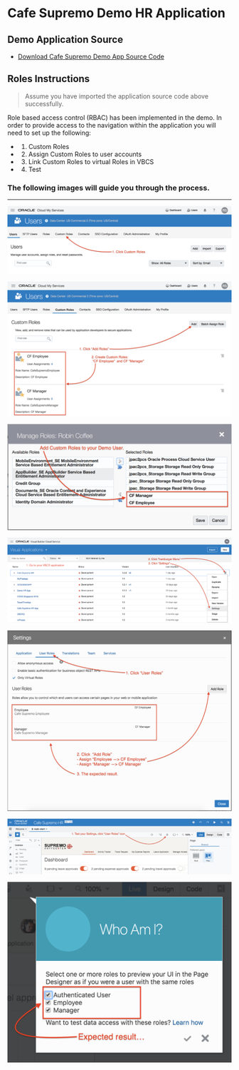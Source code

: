 # Cafe Supremo Demo HR Application

## Demo Application Source
+ [Download Cafe Supremo Demo App Source Code](resources/materials/Cafe-Supremo-HR.zip)

## Roles Instructions

> Assume you have imported the application source code above successfully.

Role based access control (RBAC) has been implemented in the demo. In order to provide access to the navigation within the application you will need to set up the following:

+ 1. Custom Roles
+ 2. Assign Custom Roles to user accounts
+ 3. Link Custom Roles to virtual Roles in VBCS
+ 4. Test

### The following images will guide you through the process.
----

![](resources/images/Roles-1.png)

![](resources/images/Roles-2.png)

![](resources/images/Roles-3.png)

![](resources/images/Roles-4.png)

![](resources/images/Roles-5.png)

![](resources/images/Roles-6.png)

![](resources/images/Roles-7.png)

